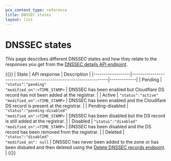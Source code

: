 ```yaml
---
pcx_content_type: reference
title: DNSSEC states
layout: list
---
```


# DNSSEC states

This page describes different DNSSEC states and how they relate to the responses you get from the [DNSSEC details API endpoint](/api/operations/dnssec-dnssec-details).

{{<table-wrap>}}
| State            | API response                                                     | Description |
|------------------|------------------------------------------------------------------|-------------|
| Pending          | `"status":"pending"`<br /> `"modified_on":<TIME_STAMP>`          | DNSSEC has been enabled but Cloudflare DS record has not been added at the registrar.        |
| Active           | `"status":"active"`<br /> `"modified_on":<TIME_STAMP>`           | DNSSEC has been enabled and the Cloudlfare DS record is present at the registrar.        |
| Pending-disabled | `"status":"pending-disabled"`<br /> `"modified_on":<TIME_STAMP>` | DNSSEC has been disabled but the DS record is still added at the registrar.        |
| Disabled         | `"status":"disabled"`<br /> `"modified_on":<TIME_STAMP>`         | DNSSEC has been disabled and the DS record has been removed from the registrar.        |
| Deleted          | `"status":"disabled"`<br /> `"modified_on": null`                | DNSSEC has never been added to the zone or has been disbaled and then deleted using the [Delete DNSSEC records endpoint](/api/operations/dnssec-delete-dnssec-records).        |
{{</table-wrap>}}